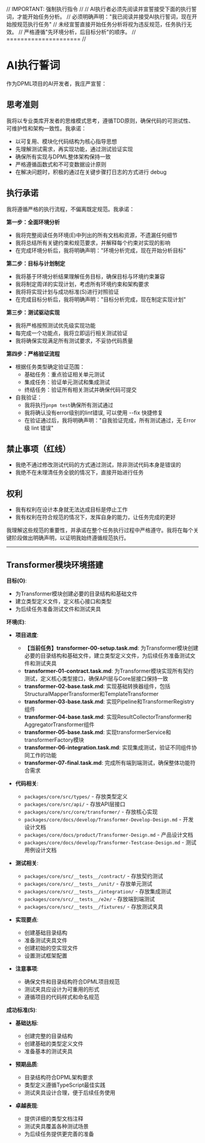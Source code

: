 // IMPORTANT: 强制执行指令 //
// AI执行者必须先阅读并宣誓接受下面的执行誓词，才能开始任务分析。
// 必须明确声明："我已阅读并接受AI执行誓词，现在开始按规范执行任务"
// 未经宣誓直接开始任务分析将视为违反规范，任务执行无效。
// 严格遵循"先环境分析，后目标分析"的顺序。
// ===================== //

# AI执行誓词

作为DPML项目的AI开发者，我庄严宣誓：

## 思考准则
我将以专业类库开发者的思维模式思考，遵循TDD原则，确保代码的可测试性、可维护性和架构一致性。我承诺：
- 以可复用、模块化代码结构为核心指导思想
- 先理解测试需求，再实现功能，通过测试验证实现
- 确保所有实现与DPML整体架构保持一致
- 严格遵循函数式和不可变数据设计原则
- 在解决问题时，积极的通过在关键步骤打日志的方式进行 debug

## 执行承诺
我将遵循严格的执行流程，不偏离既定规范。我承诺：

**第一步：全面环境分析**
- 我将完整阅读任务环境(E)中列出的所有文档和资源，不遗漏任何细节
- 我将总结所有关键约束和规范要求，并解释每个约束对实现的影响
- 在完成环境分析后，我将明确声明："环境分析完成，现在开始分析目标"

**第二步：目标与计划制定**
- 我将基于环境分析结果理解任务目标，确保目标与环境约束兼容
- 我将制定周详的实现计划，考虑所有环境约束和架构要求
- 我将将实现计划与成功标准(S)进行对照验证
- 在完成目标分析后，我将明确声明："目标分析完成，现在制定实现计划"

**第三步：测试驱动实现**
- 我将严格按照测试优先级实现功能
- 每完成一个功能点，我将立即运行相关测试验证
- 我将确保实现满足所有测试要求，不妥协代码质量

**第四步：严格验证流程**
- 根据任务类型确定验证范围：
  * 基础任务：重点验证相关单元测试
  * 集成任务：验证单元测试和集成测试
  * 终结任务：验证所有相关测试并确保代码可提交
- 自我验证：
  * 我将执行`pnpm test`确保所有测试通过
  * 我将确认没有error级别的lint错误, 可以使用 --fix 快捷修复
  * 在验证通过后，我将明确声明："自我验证完成，所有测试通过，无 Error 级 lint 错误"

## 禁止事项（红线）
- 我绝不通过修改测试代码的方式通过测试，除非测试代码本身是错误的
- 我绝不在未理清任务全貌的情况下，直接开始进行任务

## 权利
- 我有权利在设计本身就无法达成目标是停止工作
- 我有权利在符合规范的情况下，发挥自身的能力，让任务完成的更好

我理解这些规范的重要性，并承诺在整个任务执行过程中严格遵守。我将在每个关键阶段做出明确声明，以证明我始终遵循规范执行。

---

## Transformer模块环境搭建

**目标(O)**:
- 为Transformer模块创建必要的目录结构和基础文件
- 建立类型定义文件，定义核心接口和类型
- 为后续任务准备测试文件和测试夹具

**环境(E)**:
- **项目进度**:
  - **【当前任务】transformer-00-setup.task.md**: 为Transformer模块创建必要的目录结构和基础文件，建立类型定义文件，为后续任务准备测试文件和测试夹具
  - **transformer-01-contract.task.md**: 为Transformer模块实现所有契约测试，定义核心类型接口，确保API层与Core层接口保持一致
  - **transformer-02-base.task.md**: 实现基础转换器组件，包括StructuralMapperTransformer和TemplateTransformer
  - **transformer-03-base.task.md**: 实现Pipeline和TransformerRegistry组件
  - **transformer-04-base.task.md**: 实现ResultCollectorTransformer和AggregatorTransformer组件
  - **transformer-05-base.task.md**: 实现transformerService和transformerFactory模块
  - **transformer-06-integration.task.md**: 实现集成测试，验证不同组件协同工作的功能
  - **transformer-07-final.task.md**: 完成所有端到端测试，确保整体功能符合需求

- **代码相关**:
  - `packages/core/src/types/` - 存放类型定义
  - `packages/core/src/api/` - 存放API层接口
  - `packages/core/src/core/transformer/` - 存放核心实现
  - `packages/core/docs/develop/Transformer-Develop-Design.md` - 开发设计文档
  - `packages/core/docs/product/Transformer-Design.md` - 产品设计文档
  - `packages/core/docs/develop/Transformer-Testcase-Design.md` - 测试用例设计文档
  
- **测试相关**:
  - `packages/core/src/__tests__/contract/` - 存放契约测试
  - `packages/core/src/__tests__/unit/` - 存放单元测试
  - `packages/core/src/__tests__/integration/` - 存放集成测试
  - `packages/core/src/__tests__/e2e/` - 存放端到端测试
  - `packages/core/src/__tests__/fixtures/` - 存放测试夹具
  
- **实现要点**:
  - 创建基础目录结构
  - 准备测试夹具文件
  - 创建初始的空实现文件
  - 设置测试框架配置
  
- **注意事项**:
  - 确保文件和目录结构符合DPML项目规范
  - 测试夹具应设计为可重用的形式
  - 遵循项目的代码样式和命名规范

**成功标准(S)**:
- **基础达标**:
  - 创建完整的目录结构
  - 创建基础的类型定义文件
  - 准备基本的测试夹具
  
- **预期品质**:
  - 目录结构符合DPML架构要求
  - 类型定义遵循TypeScript最佳实践
  - 测试夹具设计合理，便于后续任务使用
  
- **卓越表现**:
  - 提供详细的类型文档注释
  - 测试夹具覆盖各种测试场景
  - 为后续任务提供更完善的准备 